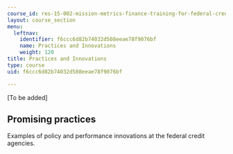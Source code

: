 ```yaml
---
course_id: res-15-002-mission-metrics-finance-training-for-federal-credit-program-professionals-summer-2016
layout: course_section
menu:
  leftnav:
    identifier: f6ccc6d82b74032d508eeae78f9076bf
    name: Practices and Innovations
    weight: 120
title: Practices and Innovations
type: course
uid: f6ccc6d82b74032d508eeae78f9076bf

---
```


\[To be added\]

Promising practices
-------------------

Examples of policy and performance innovations at the federal credit agencies.